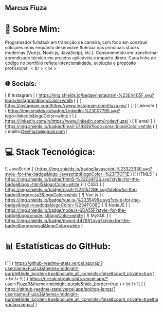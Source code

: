 ## Marcus Fiuza
# 💫 Sobre Mim:
Programador fullstack em transição de carreira, com foco em construir soluções reais enquanto desenvolve fluência nas principais stacks modernas (Vue.js, Node.js, JavaScript, etc.). Comprometido em transformar aprendizado técnico em projetos aplicáveis e impacto direto. Cada linha de código no portfólio reflete intencionalidade, evolução e propósito profissional. < br > < br >

## 🌐 Sociais:
[ ![ Instagram ] ( https://img.shields.io/badge/Instagram-%23E4405F.svg?logo=Instagram&logoColor=white ) ] ( https://instagram.com/https://www.instagram.com/fiuza.mv/ ) [ ![ LinkedIn ] ( https://img.shields.io/badge/LinkedIn-%230077B5.svg?logo=linkedin&logoColor=white ) ] ( https://linkedin.com/in/https://www.linkedin.com/in/devfiuza/ ) [ ![ email ] ( https://img.shields.io/badge/Email-D14836?logo=gmail&logoColor=white ) ] ( mailto:DevFiuza@gmail.com )

# 💻 Stack Tecnológica:
![ JavaScript ] ( https://img.shields.io/badge/javascript-%23323330.svg?style=for-the-badge&logo=javascript&logoColor=%23F7DF1E ) ![ HTML5 ] ( https://img.shields.io/badge/html5-%23E34F26.svg?style=for-the-badge&logo=html5&logoColor=white ) ![ CSS3 ] ( https://img.shields.io/badge/css3-%231572B6.svg?style=for-the-badge&logo=css3&logoColor=white ) ![ Vue.js ] ( https://img.shields.io/badge/vue.js-%2335495e.svg?style=for-the-badge&logo=vuedotjs&logoColor=%234FC08D ) ![ NodeJS ] ( https://img.shields.io/badge/node.js-6DA55F?style=for-the-badge&logo=node.js&logoColor=white ) ![ MySQL ] ( https://img.shields.io/badge/mysql-4479A1.svg?style=for-the-badge&logo=mysql&logoColor=white )
# 📊 Estatísticas do GitHub:
![ ] ( https://github-readme-stats.vercel.app/api?username=Fiuza3&theme=midnight-purple&hide_border=true&include_all_commits=false&count_private=true ) < br />
![ ] ( https://nirzak-streak-stats.vercel.app/?user=Fiuza3&theme=midnight-purple&hide_border=true ) < br />
![ ] ( https://github-readme-stats.vercel.app/api/top-langs/?username=Fiuza3&theme=midnight-purple&hide_border=true&include_all_commits=false&count_private=true&layout=compact )
